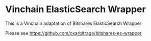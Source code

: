 # Vinchain ElasticSearch Wrapper

This is  a Vinchain adaptation of Bitshares ElasticSearch Wrapper

Please see <https://github.com/oxarbitrage/bitshares-es-wrapper>
